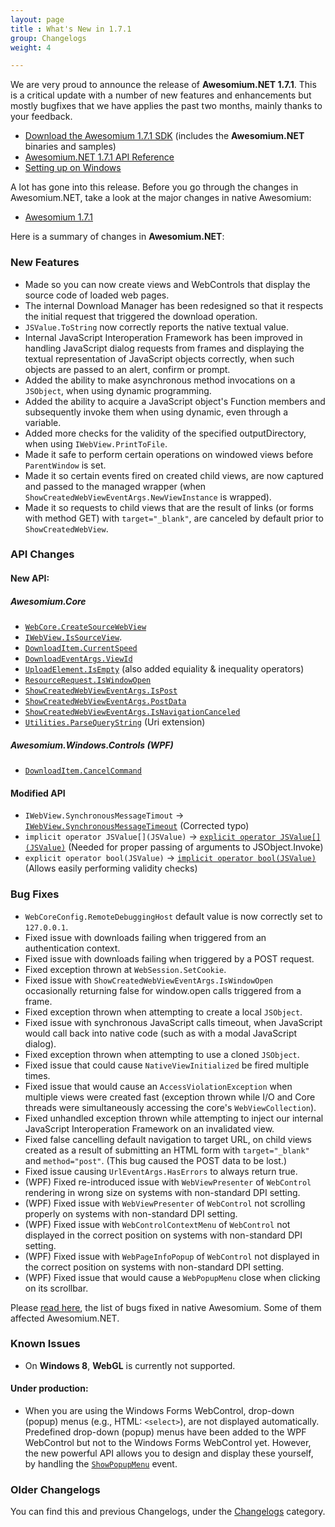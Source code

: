 ```yaml
---
layout: page
title : What's New in 1.7.1
group: Changelogs
weight: 4

---
```


We are very proud to announce the release of **Awesomium.NET 1.7.1**. This is a critical update with a number of new features and enhancements but mostly bugfixes that we have applies the past two months, mainly thanks to your feedback.

* [Download the Awesomium 1.7.1 SDK](http://www.awesomium.com/download) (includes the **Awesomium.NET** binaries and samples)
* [Awesomium.NET 1.7.1 API Reference](http://docs.awesomium.net)
* [Setting up on Windows](http://wiki.awesomium.net/getting-started/setting-up-on-windows.html)

A lot has gone into this release. Before you go through the changes in Awesomium.NET, take a look at the major changes in native Awesomium:

* [Awesomium 1.7.1](http://labs.awesomium.com/whats-new-in-1-7-1/)

Here is a summary of changes in **Awesomium.NET**:

### New Features

* Made so you can now create views and WebControls that display the source code of loaded web pages.
* The internal Download Manager has been redesigned so that it respects the initial request that triggered the download operation.
* `JSValue.ToString` now correctly reports the native textual value.
* Internal JavaScript Interoperation Framework has been improved in handling JavaScript dialog requests from frames and displaying the textual representation of JavaScript objects correctly, when such objects are passed to an alert, confirm or prompt.
* Added the ability to make asynchronous method invocations on a `JSObject`, when using dynamic programming.
* Added the ability to acquire a JavaScript object's Function members and subsequently invoke them when using dynamic, even through a variable.
* Added more checks for the validity of the specified outputDirectory, when using `IWebView.PrintToFile`.
* Made it safe to perform certain operations on windowed views before `ParentWindow` is set.
* Made it so certain events fired on created child views, are now captured and passed to the managed wrapper (when `ShowCreatedWebViewEventArgs.NewViewInstance` is wrapped).
* Made it so requests to child views that are the result of links (or forms with method GET) with `target="_blank"`, are canceled by default prior to `ShowCreatedWebView`.

### API Changes

#### New API:

##### *Awesomium.Core*

* [`WebCore.CreateSourceWebView`](http://docs.awesomium.net/?tc=M_Awesomium_Core_WebCore_CreateSourceWebView)
* [`IWebView.IsSourceView`](http://docs.awesomium.net/?tc=P_Awesomium_Core_IWebView_IsSourceView).
* [`DownloadItem.CurrentSpeed`](http://docs.awesomium.net/?tc=P_Awesomium_Core_DownloadItem_CurrentSpeed)
* [`DownloadEventArgs.ViewId`](http://docs.awesomium.net/?tc=P_Awesomium_Core_DownloadEventArgs_ViewId)
* [`UploadElement.IsEmpty`](http://docs.awesomium.net/?tc=P_Awesomium_Core_UploadElement_IsEmpty) (also added equiality & inequality operators)
* [`ResourceRequest.IsWindowOpen`](http://docs.awesomium.net/?tc=P_Awesomium_Core_ResourceRequest_IsWindowOpen)
* [`ShowCreatedWebViewEventArgs.IsPost`](http://docs.awesomium.net/?tc=P_Awesomium_Core_ShowCreatedWebViewEventArgs_IsPost)
* [`ShowCreatedWebViewEventArgs.PostData`](http://docs.awesomium.net/?tc=P_Awesomium_Core_ShowCreatedWebViewEventArgs_PostData)
* [`ShowCreatedWebViewEventArgs.IsNavigationCanceled`](http://docs.awesomium.net/?tc=P_Awesomium_Core_ShowCreatedWebViewEventArgs_IsNavigationCanceled)
* [`Utilities.ParseQueryString`](http://docs.awesomium.net/?tc=M_Awesomium_Core_Utilities_ParseQueryString) (Uri extension)

##### *Awesomium.Windows.Controls* (WPF)

* [`DownloadItem.CancelCommand`](http://docs.awesomium.net/?tc=P_Awesomium_Windows_Controls_DownloadItem_CancelCommand)

#### Modified API

* `IWebView.SynchronousMessageTimout` -> [`IWebView.SynchronousMessageTimeout`](http://docs.awesomium.net/?tc=P_Awesomium_Core_IWebView_SynchronousMessageTimeout) (Corrected typo)
* `implicit operator JSValue[](JSValue)` -> [`explicit operator JSValue[](JSValue)`](http://docs.awesomium.net/?tc=M_Awesomium_Core_JSValue_op_Explicit) (Needed for proper passing of arguments to JSObject.Invoke)
* `explicit operator bool(JSValue)` -> [`implicit operator bool(JSValue)`](http://docs.awesomium.net/?tc=M_Awesomium_Core_JSValue_op_Implicit_1) (Allows easily performing validity checks)

### Bug Fixes

* `WebCoreConfig.RemoteDebuggingHost` default value is now correctly set to `127.0.0.1`.
* Fixed issue with downloads failing when triggered from an authentication context.
* Fixed issue with downloads failing when triggered by a POST request.
* Fixed exception thrown at `WebSession.SetCookie`.
* Fixed issue with `ShowCreatedWebViewEventArgs.IsWindowOpen` occasionally returning false for window.open calls triggered from a frame.
* Fixed exception thrown when attempting to create a local `JSObject`.
* Fixed issue with synchronous JavaScript calls timeout, when JavaScript would call back into native code (such as with a modal JavaScript dialog).
* Fixed exception thrown when attempting to use a cloned `JSObject`.
* Fixed issue that could cause `NativeViewInitialized` be fired multiple times.
* Fixed issue that would cause an `AccessViolationException` when multiple views were created fast (exception thrown while I/O and Core threads were simultaneously accessing the core's `WebViewCollection`).
* Fixed unhandled exception thrown while attempting to inject our internal JavaScript Interoperation Framework on an invalidated view.
* Fixed false cancelling default navigation to target URL, on child views created as a result of submitting an HTML form with `target="_blank"` and `method="post"`. (This bug caused the POST data to be lost.)
* Fixed issue causing `UrlEventArgs.HasErrors` to always return true.        
* (WPF) Fixed re-introduced issue with `WebViewPresenter` of `WebControl` rendering in wrong size on systems with non-standard DPI setting.
* (WPF) Fixed issue with `WebViewPresenter` of `WebControl` not scrolling properly on systems with non-standard DPI setting.
* (WPF) Fixed issue with `WebControlContextMenu` of `WebControl` not displayed in the correct position on systems with non-standard DPI setting.
* (WPF) Fixed issue with `WebPageInfoPopup` of `WebControl` not displayed in the correct position on systems with non-standard DPI setting.
* (WPF) Fixed issue that would cause a `WebPopupMenu` close when clicking on its scrollbar.



Please [read here](http://www.awesomium.com/ChangeLog.txt), the list of bugs fixed in native Awesomium. Some of them affected Awesomium.NET.


### Known Issues

* On **Windows 8**, **WebGL** is currently not supported.

#### Under production:

* When you are using the Windows Forms WebControl, drop-down (popup) menus (e.g., HTML: `<select>`), are not displayed automatically. Predefined drop-down (popup) menus have been added to the WPF WebControl but not to the Windows Forms WebControl yet. However, the new powerful API allows you to design and display these yourself, by handling the [`ShowPopupMenu`](http://docs.awesomium.net/?tc=E_Awesomium_Core_IWebView_ShowPopupMenu) event.

### Older Changelogs

You can find this and previous Changelogs, under the [Changelogs](http://wiki.awesomium.net/changelogs/) category.